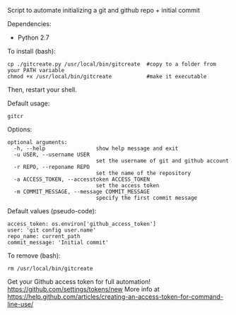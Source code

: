 Script to automate initializing a git and github repo + initial commit

Dependencies:
* Python 2.7

To install (bash):
```
cp ./gitcreate.py /usr/local/bin/gitcreate  #copy to a folder from your PATH variable
chmod +x /usr/local/bin/gitcreate           #make it executable
```
Then, restart your shell.

Default usage:
```
gitcr
```

Options:
```
optional arguments:
  -h, --help                show help message and exit
  -u USER, --username USER
                            set the username of git and github account
  -r REPO, --reponame REPO
                            set the name of the repository
  -a ACCESS_TOKEN, --accesstoken ACCESS_TOKEN
                            set the access token
  -m COMMIT_MESSAGE, --message COMMIT_MESSAGE
                            specify the first commit message
```

Default values (pseudo-code):
```
access_token: os.environ['github_access_token']
user: 'git config user.name'
repo_name: current_path
commit_message: 'Initial commit'
```

To remove (bash):
```
rm /usr/local/bin/gitcreate          
```

Get your Github access token for full automation!
https://github.com/settings/tokens/new
More info at https://help.github.com/articles/creating-an-access-token-for-command-line-use/